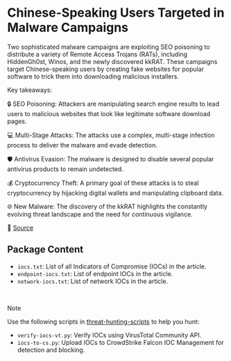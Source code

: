 # Chinese-Speaking Users Targeted in Malware Campaigns

Two sophisticated malware campaigns are exploiting SEO poisoning to distribute a variety of Remote Access Trojans (RATs), including HiddenGh0st, Winos, and the newly discovered kkRAT. These campaigns target Chinese-speaking users by creating fake websites for popular software to trick them into downloading malicious installers.

Key takeaways:

🔒 SEO Poisoning: Attackers are manipulating search engine results to lead users to malicious websites that look like legitimate software download pages.

💻 Multi-Stage Attacks: The attacks use a complex, multi-stage infection process to deliver the malware and evade detection.

🛡️ Antivirus Evasion: The malware is designed to disable several popular antivirus products to remain undetected.

💰 Cryptocurrency Theft: A primary goal of these attacks is to steal cryptocurrency by hijacking digital wallets and manipulating clipboard data.

🌐 New Malware: The discovery of the kkRAT highlights the constantly evolving threat landscape and the need for continuous vigilance.

🔗 [Source](https://www.fortinet.com/blog/threat-research/seo-poisoning-attack-targets-chinese-speaking-users-with-fake-software-sites)

## Package Content

- `iocs.txt`: List of all Indicators of Compromise (IOCs) in the article.
- `endpoint-iocs.txt`: List of endpoint IOCs in the article.
- `network-iocs.txt`: List of network IOCs in the article.

<br>

> [!NOTE]
> Use the following scripts in [threat-hunting-scripts](../../threat-hunting-scripts/) to help you hunt:
>
> - `verify-iocs-vt.py`: Verify IOCs using VirusTotal Community API.
> - `iocs-to-cs.py`: Upload IOCs to CrowdStrike Falcon IOC Management for detection and blocking.
